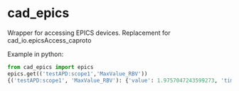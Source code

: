 # cad_epics
Wrapper for accessing EPICS devices.
Replacement for cad_io.epicsAccess_caproto

Example in python:
```python
from cad_epics import epics
epics.get(('testAPD:scope1','MaxValue_RBV'))
{('testAPD:scope1', 'MaxValue_RBV'): {'value': 1.9757047243599273, 'timestamp': 1681304764.704836, 'alarm': 0}}
```

